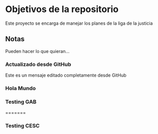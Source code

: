 # Objetivos de la repositorio

Este proyecto se encarga de manejar los planes de la liga de la justicia


## Notas
Pueden hacer lo que quieran...


### Actualizado desde GitHub

Este es un mensaje editado completamente desde GitHub

### Hola Mundo


### Testing GAB
=======
### Testing CESC


